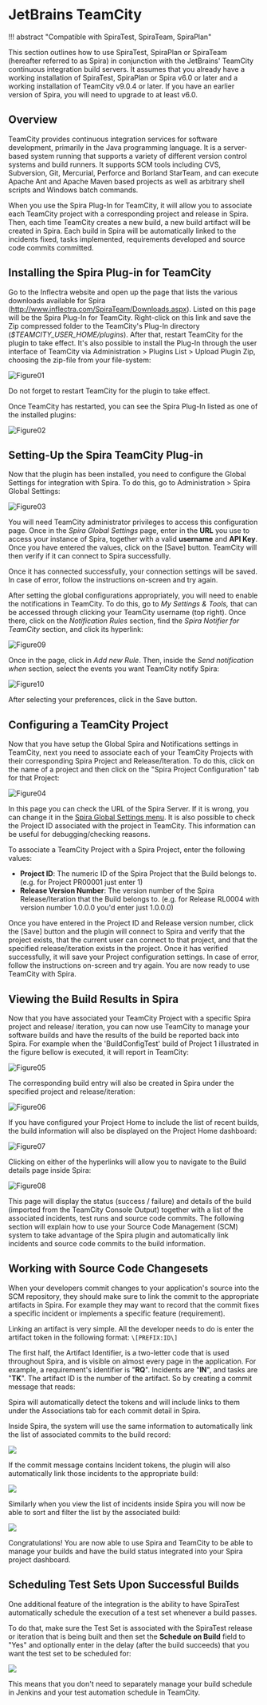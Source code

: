 # JetBrains TeamCity
!!! abstract "Compatible with SpiraTest, SpiraTeam, SpiraPlan"

This section outlines how to use SpiraTest, SpiraPlan or SpiraTeam (hereafter referred to as Spira) in conjunction with the JetBrains' TeamCity continuous integration build servers. It assumes that you already have a working installation of SpiraTest, SpiraPlan or Spira v6.0 or later and a working installation of TeamCity v9.0.4 or later. If you have an earlier version of Spira, you will need to upgrade to at least v6.0.

## Overview
TeamCity provides continuous integration services for software development, primarily in the Java programming language. It is a server-based system running that supports a variety of different version control systems and build runners. It supports SCM tools including CVS, Subversion, Git, Mercurial, Perforce and Borland StarTeam, and can execute Apache Ant and Apache Maven based projects as well as arbitrary shell scripts and Windows batch commands.

When you use the Spira Plug-In for TeamCity, it will allow you to associate each TeamCity project with a corresponding project and release in Spira. Then, each time TeamCity creates a new build, a new build artifact will be created in Spira. Each build in Spira will be automatically linked to the incidents fixed, tasks implemented, requirements developed and source code commits committed.

## Installing the Spira Plug-in for TeamCity
Go to the Inflectra website and open up the page that lists the various downloads available for Spira (<http://www.inflectra.com/SpiraTeam/Downloads.aspx>). Listed on this page will be the Spira Plug-In for TeamCity. Right-click on this link and save the Zip compressed folder to the TeamCity's Plug-In directory (*$TEAMCITY\_USER\_HOME/plugins*). After that, restart TeamCity for the plugin to take effect. It's also possible to install the Plug-In through the user interface of TeamCity via Administration \> Plugins List \> Upload Plugin Zip, choosing the zip-file from your file-system:

![Figure01](img/JetBrains_TeamCity_20.jpeg)

Do not forget to restart TeamCity for the plugin to take effect.

Once TeamCity has restarted, you can see the Spira Plug-In listed as one of the installed plugins:

![Figure02](img/JetBrains_TeamCity_21.jpeg)

## Setting-Up the Spira TeamCity Plug-in
Now that the plugin has been installed, you need to configure the Global Settings for integration with Spira. To do this, go to Administration \> Spira Global Settings:

![Figure03](img/JetBrains_TeamCity_22.jpeg)

You will need TeamCity administrator privileges to access this configuration page. Once in the *Spira Global Settings* page, enter in the **URL** you use to access your instance of Spira, together with a valid **username** and **API Key**. Once you have entered the values, click on the \[Save\] button. TeamCity will then verify if it can connect to Spira successfully.

Once it has connected successfully, your connection settings will be saved. In case of error, follow the instructions on-screen and try again.

After setting the global configurations appropriately, you will need to enable the notifications in TeamCity. To do this, go to *My Settings & Tools,* that can be accessed through clicking your TeamCity username (top right). Once there, click on the *Notification Rules* section, find the *Spira Notifier for TeamCity* section, and click its hyperlink:

![Figure09](img/JetBrains_TeamCity_23.jpeg)

Once in the page, click in *Add new Rule*. Then, inside the *Send notification when* section, select the events you want TeamCity notify Spira:

![Figure10](img/JetBrains_TeamCity_24.jpeg)

After selecting your preferences, click in the Save button.

## Configuring a TeamCity Project
Now that you have setup the Global Spira and Notifications settings in TeamCity, next you need to associate each of your TeamCity Projects with their corresponding Spira Project and Release/Iteration. To do this, click on the name of a project and then click on the "Spira Project Configuration" tab for that Project:

![Figure04](img/JetBrains_TeamCity_25.jpeg)

In this page you can check the URL of the Spira Server. If it is wrong, you can change it in the [Spira Global Settings menu](#setting-up-the-spira-teamcity-plug-in). It is also possible to check the Project ID associated with the project in TeamCity. This information can be useful for debugging/checking reasons.

To associate a TeamCity Project with a Spira Project, enter the following values:

- **Project ID**: The numeric ID of the Spira Project that the Build belongs to. (e.g. for Project PR00001 just enter 1)
- **Release Version Number**: The version number of the Spira Release/Iteration that the Build belongs to. (e.g. for Release RL0004 with version number 1.0.0.0 you'd enter just 1.0.0.0)

Once you have entered in the Project ID and Release version number, click the \[Save\] button and the plugin will connect to Spira and verify that the project exists, that the current user can connect to that project, and that the specified release/iteration exists in the project. Once it has verified successfully, it will save your Project configuration settings. In case of error, follow the instructions on-screen and try again. You are now ready to use TeamCity with Spira.

## Viewing the Build Results in Spira
Now that you have associated your TeamCity Project with a specific Spira project and release/ iteration, you can now use TeamCity to manage your software builds and have the results of the build be reported back into Spira. For example when the 'BuildConfigTest' build of Project 1 illustrated in the figure bellow is executed, it will report in TeamCity:

![Figure05](img/JetBrains_TeamCity_26.jpeg)

The corresponding build entry will also be created in Spira under the specified project and release/iteration:

![Figure06](img/JetBrains_TeamCity_27.jpeg)

If you have configured your Project Home to include the list of recent builds, the build information will also be displayed on the Project Home dashboard:

![Figure07](img/JetBrains_TeamCity_28.jpeg)

Clicking on either of the hyperlinks will allow you to navigate to the Build details page inside Spira:

![Figure08](img/JetBrains_TeamCity_29.jpeg)

This page will display the status (success / failure) and details of the build (imported from the TeamCity Console Output) together with a list of the associated incidents, test runs and source code commits. The following section will explain how to use your Source Code Management (SCM) system to take advantage of the Spira plugin and automatically link incidents and source code commits to the build information.

## Working with Source Code Changesets
When your developers commit changes to your application's source into the SCM repository, they should make sure to link the commit to the appropriate artifacts in Spira. For example they may want to record that the commit fixes a specific incident or implements a specific feature (requirement).

Linking an artifact is very simple. All the developer needs to do is enter the artifact token in the following format: `\[PREFIX:ID\]`

The first half, the Artifact Identifier, is a two-letter code that is used throughout Spira, and is visible on almost every page in the application. For example, a requirement's identifier is "**RQ**". Incidents are "**IN**", and tasks are "**TK**". The artifact ID is the number of the artifact. So by creating a commit message that reads:

Spira will automatically detect the tokens and will include links to them under the Associations tab for each commit detail in Spira.

Inside Spira, the system will use the same information to automatically link the list of associated commits to the build record:

![](img/JetBrains_TeamCity_30.png)

If the commit message contains Incident tokens, the plugin will also automatically link those incidents to the appropriate build:

![](img/JetBrains_TeamCity_31.png)

Similarly when you view the list of incidents inside Spira you will now be able to sort and filter the list by the associated build:

![](img/JetBrains_TeamCity_32.png)

Congratulations! You are now able to use Spira and TeamCity to be able to manage your builds and have the build status integrated into your Spira project dashboard.

## Scheduling Test Sets Upon Successful Builds
One additional feature of the integration is the ability to have SpiraTest automatically schedule the execution of a test set whenever a build passes.

To do that, make sure the Test Set is associated with the SpiraTest release or iteration that is being built and then set the **Schedule on Build** field to "Yes" and optionally enter in the delay (after the build succeeds) that you want the test set to be scheduled for:

![](img/JetBrains_TeamCity_19.png)

This means that you don't need to separately manage your build schedule in Jenkins and your test automation schedule in TeamCity.

